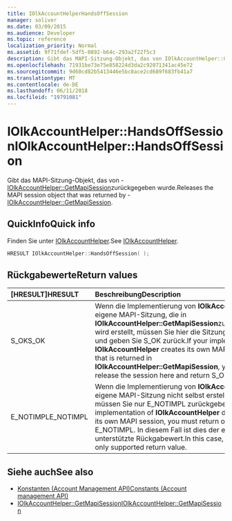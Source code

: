 ```yaml
---
title: IOlkAccountHelperHandsOffSession
manager: soliver
ms.date: 03/09/2015
ms.audience: Developer
ms.topic: reference
localization_priority: Normal
ms.assetid: 9f71fdef-5df5-0892-b64c-293a2f22f5c3
description: Gibt das MAPI-Sitzung-Objekt, das von IOlkAccountHelper::GetMapiSession zurückgegeben wurde.
ms.openlocfilehash: 71931be73e75e858224d3da2c92071341ac45e72
ms.sourcegitcommit: 9d60cd82b5413446e5bc8ace2cd689f683fb41a7
ms.translationtype: MT
ms.contentlocale: de-DE
ms.lasthandoff: 06/11/2018
ms.locfileid: "19791081"
---
```

# <a name="iolkaccounthelperhandsoffsession"></a><span data-ttu-id="66a9c-103">IOlkAccountHelper::HandsOffSession</span><span class="sxs-lookup"><span data-stu-id="66a9c-103">IOlkAccountHelper::HandsOffSession</span></span>

<span data-ttu-id="66a9c-104">Gibt das MAPI-Sitzung-Objekt, das von - [IOlkAccountHelper::GetMapiSession](iolkaccounthelper-getmapisession.md)zurückgegeben wurde.</span><span class="sxs-lookup"><span data-stu-id="66a9c-104">Releases the MAPI session object that was returned by - [IOlkAccountHelper::GetMapiSession](iolkaccounthelper-getmapisession.md).</span></span>
  
## <a name="quick-info"></a><span data-ttu-id="66a9c-105">QuickInfo</span><span class="sxs-lookup"><span data-stu-id="66a9c-105">Quick info</span></span>

<span data-ttu-id="66a9c-106">Finden Sie unter [IOlkAccountHelper](iolkaccounthelper.md).</span><span class="sxs-lookup"><span data-stu-id="66a9c-106">See [IOlkAccountHelper](iolkaccounthelper.md).</span></span>
  
```cpp
HRESULT IOlkAccountHelper::HandsOffSession( );
```

## <a name="return-values"></a><span data-ttu-id="66a9c-107">Rückgabewerte</span><span class="sxs-lookup"><span data-stu-id="66a9c-107">Return values</span></span>

|<span data-ttu-id="66a9c-108">**[HRESULT]**</span><span class="sxs-lookup"><span data-stu-id="66a9c-108">**HRESULT**</span></span>|<span data-ttu-id="66a9c-109">**Beschreibung**</span><span class="sxs-lookup"><span data-stu-id="66a9c-109">**Description**</span></span>|
|:-----|:-----|
|<span data-ttu-id="66a9c-110">S_OK</span><span class="sxs-lookup"><span data-stu-id="66a9c-110">S_OK</span></span>  <br/> |<span data-ttu-id="66a9c-111">Wenn die Implementierung von **IOlkAccountHelper** eigene MAPI-Sitzung, die in **IOlkAccountHelper::GetMapiSession**zurückgegeben wird erstellt, müssen Sie hier die Sitzung freigeben und geben Sie S_OK zurück.</span><span class="sxs-lookup"><span data-stu-id="66a9c-111">If your implementation of **IOlkAccountHelper** creates its own MAPI session that is returned in **IOlkAccountHelper::GetMapiSession**, you must release the session here and return S_OK.</span></span>  <br/> |
|<span data-ttu-id="66a9c-112">E_NOTIMPL</span><span class="sxs-lookup"><span data-stu-id="66a9c-112">E_NOTIMPL</span></span>  <br/> |<span data-ttu-id="66a9c-113">Wenn die Implementierung von **IOlkAccountHelper** eigene MAPI-Sitzung nicht selbst erstellt haben, müssen Sie nur E_NOTIMPL zurückgeben.</span><span class="sxs-lookup"><span data-stu-id="66a9c-113">If your implementation of **IOlkAccountHelper** did not create its own MAPI session, you must return only E_NOTIMPL.</span></span> <span data-ttu-id="66a9c-114">In diesem Fall ist dies der einzige unterstützte Rückgabewert.</span><span class="sxs-lookup"><span data-stu-id="66a9c-114">In this case, this is the only supported return value.</span></span>  <br/> |
   
## <a name="see-also"></a><span data-ttu-id="66a9c-115">Siehe auch</span><span class="sxs-lookup"><span data-stu-id="66a9c-115">See also</span></span>

- [<span data-ttu-id="66a9c-116">Konstanten (Account Management API)</span><span class="sxs-lookup"><span data-stu-id="66a9c-116">Constants (Account management API)</span></span>](constants-account-management-api.md)  
- [<span data-ttu-id="66a9c-117">IOlkAccountHelper::GetMapiSession</span><span class="sxs-lookup"><span data-stu-id="66a9c-117">IOlkAccountHelper::GetMapiSession</span></span>](iolkaccounthelper-getmapisession.md)

